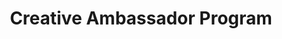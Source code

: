 ---
title: Creative Ambassador Program
permalink: /accelerate/creative-ambassadors/
layout: accelerate-layout
sidenav: accelerate
---